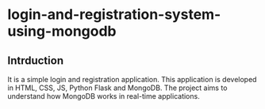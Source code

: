 # login-and-registration-system-using-mongodb

## Intrduction

It is a simple login and registration application. This application is developed in HTML, CSS, JS, Python Flask and MongoDB. The project aims to understand how MongoDB works in real-time applications.
